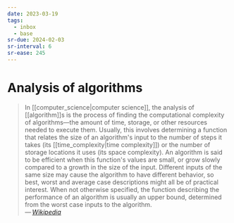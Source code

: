 ```yaml
---
date: 2023-03-19
tags:
  - inbox
  - base
sr-due: 2024-02-03
sr-interval: 6
sr-ease: 245
---
```


# Analysis of algorithms

> In [[computer_science|computer science]], the analysis of [[algorithm]]s is
> the process of finding the computational complexity of algorithms—the amount
> of time, storage, or other resources needed to execute them.
> Usually, this involves determining a function that relates the size of an
> algorithm's input to the number of steps it takes (its
> [[time_complexity|time complexity]]) or the number of storage locations it
> uses (its space complexity). An algorithm is said to be efficient when this
> function's values are small, or grow slowly compared to a growth in the size
> of the input. Different inputs of the same size may cause the algorithm to
> have different behavior, so best, worst and average case descriptions might
> all be of practical interest. When not otherwise specified, the function
> describing the performance of an algorithm is usually an upper bound,
> determined from the worst case inputs to the algorithm.\
> — <cite>[Wikipedia](https://en.wikipedia.org/wiki/Analysis_of_algorithms)</cite>
